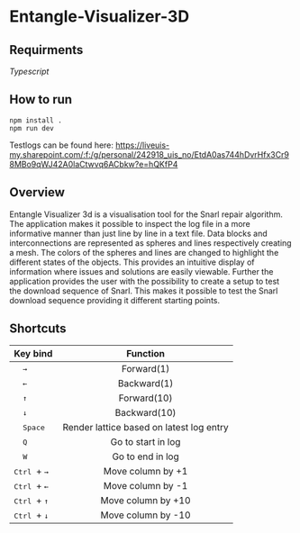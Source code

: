 # Entangle-Visualizer-3D

<h2> Requirments </h2>

*Typescript*

<h2> How to run </h2>

```npm install . ``` \
```npm run dev ```

Testlogs can be found here: https://liveuis-my.sharepoint.com/:f:/g/personal/242918_uis_no/EtdA0as744hDvrHfx3Cr98MBo9qWJ42A0laCtwvq6ACbkw?e=hQKfP4

<h2> Overview </h2>

Entangle Visualizer 3d is a visualisation tool for
the Snarl repair algorithm. The application makes it possible to inspect the log file in a more informative
manner than just line by line in a text file. Data blocks and interconnections are represented as spheres
and lines respectively creating a mesh. The colors of the spheres and lines are changed to highlight the
different states of the objects. This provides an intuitive display of information where issues and solutions
are easily viewable. Further the application provides the user with the possibility to create a setup to test
the download sequence of Snarl. This makes it possible to test the Snarl download sequence providing it
different starting points.

<h2> Shortcuts </h2>

| Key bind  | Function  |
| :------------ |:---------------:|
| <kbd> &nbsp; &rightarrow; &nbsp;</kbd>      | Forward(1)         |
|  <kbd> &nbsp; &leftarrow; &nbsp;</kbd>      | Backward(1)        |
| <kbd> &nbsp; &uparrow; &nbsp; </kbd>  | Forward(10)        |
| <kbd> &nbsp; &downarrow; &nbsp; </kbd>  | Backward(10)        |
| <kbd> &nbsp; Space &nbsp;</kbd> | Render lattice based on latest log entry        |
| <kbd> &nbsp; Q &nbsp;</kbd> | Go to start in log        |
| <kbd> &nbsp; W &nbsp;</kbd> | Go to end in log        |
| <kbd> Ctrl </kbd> + <kbd> &rightarrow; </kbd>  | Move column by +1        |
| <kbd> Ctrl </kbd> + <kbd> &leftarrow; </kbd>  | Move column by -1        |
| <kbd> Ctrl </kbd> + <kbd> &uparrow; </kbd>  | Move column by +10        |
| <kbd> Ctrl </kbd> + <kbd> &downarrow; </kbd>  | Move column by -10        |
